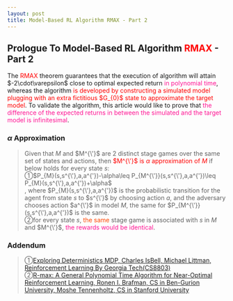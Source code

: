 ```yaml
---
layout: post
title: Model-Based RL Algorithm RMAX - Part 2
---
```


## Prologue To Model-Based RL Algorithm <font color="Red">RMAX</font> - Part 2
<p class="message">
The <font color="Red">RMAX</font> theorem guarantees that the execution of algorithm will attain $-2\cdot\varepsilon$ close to optimal expected return <font color="DeepPink">in polynomial time</font>, whereas the algorithm <font color="Red">is developed by constructing a simulated model plugging with an extra fictitious $G_{0}$ state to approximate the target model</font>.  To validate the algorithm, this article would like to prove that <font color="DeepPink">the difference of the expected returns in between the simulated and the target model is infinitesimal</font>.  
</p>

### $\alpha$ Approximation
>Given that $M$ and $M^{\'}$ are 2 distinct stage games over the same set of states and actions, then <font color="Red">$M^{\'}$ is $\alpha$ approximation of $M$</font> if below holds for every state $s$:  
>&#10112;$P_{M}(s,s^{\'},a,a^{'})-\alpha\leq P_{M^{\'}}(s,s^{\'},a,a^{'})\leq P_{M}(s,s^{\'},a,a^{'})+\alpha$  
>, where $P_{M}(s,s^{\'},a,a^{'})$ is the probabilistic transition for the agent from state $s$ to $s^{\'}$ by choosing action $a$, and the adversary chooses action $a^{\'}$ in model $M$, the same for $P_{M^{\'}}(s,s^{\'},a,a^{'})$ is the same.  
>&#10113;for every state $s$, <font color="OrangeRed">the same</font> stage game is associated with $s$ in $M$ and $M^{\'}$, <font color="DeepPink">the rewards would be identical</font>.  

### Addendum
>&#10112;[Exploring Deterministics MDP, Charles IsBell, Michael Littman, Reinforcement Learning By Georgia Tech(CS8803)](https://classroom.udacity.com/courses/ud600/lessons/4402978778/concepts/44303424040923)  
>&#10113;[R-max: A General Polynomial Time Algorithm for Near-Optimal Reinforcement Learning, Ronen I. Brafman, CS in Ben-Gurion University, Moshe Tennenholtz, CS in Stanford University](http://www.jmlr.org/papers/volume3/brafman02a/brafman02a.pdf)  

<!-- Γ -->
<!-- \Omega -->
<!-- \cap intersection -->
<!-- \cup union -->
<!-- \frac{\Gamma(k + n)}{\Gamma(n)} \frac{1}{r^k}  -->
<!-- \mbox{\large$\vert$}\nolimits_0^\infty -->
<!-- \vert_0^\infty -->
<!-- \vert_{0.5}^{\infty} -->
<!-- &prime; ′ -->
<!-- &Prime; ″ -->
<!-- $E\lbrack X\rbrack$ -->
<!-- \overline{X_n} -->
<!-- \underset{Succss}P -->
<!-- \frac{{\overline {X_n}}-\mu}{S/\sqrt n} -->
<!-- \lim_{t\rightarrow\infty} -->
<!-- \int_{0}^{a}\lambda\cdot e^{-\lambda\cdot t}\operatorname dt -->
<!-- \Leftrightarrow -->
<!-- \prod_{v\in V} -->
<!-- \subset -->
<!-- \subseteq -->
<!-- \varnothing -->
<!-- \perp -->
<!-- \overset\triangle= -->
<!-- \left|X\right| -->
<!-- \xrightarrow{r_t} -->
<!-- \left\|?\right\| => ||?||-->
<!-- \left|?\right| => |?|-->
<!-- \lbrack BQ\rbrack => [BQ] -->
<!-- \subset -->
<!-- \subseteq -->
<!-- \widehat -->

<!-- Notes -->
<!-- <font color="OrangeRed">items, verb, to make it the focus, mathematic expression</font> -->
<!-- <font color="Red">KKT</font> -->
<!-- <font color="Red">SMO heuristics</font> -->
<!-- <font color="Red">F</font> distribution -->
<!-- <font color="Red">t</font> distribution -->
<!-- <font color="DeepSkyBlue">suggested item, soft item</font> -->
<!-- <font color="RoyalBlue">old alpha, quiz, example</font> -->
<!-- <font color="Green">new alpha</font> -->

<!-- <font color="#C20000">conclusion, finding</font> -->
<!-- <font color="DeepPink">positive conclusion, finding</font> -->
<!-- <font color="RosyBrown">negative conclusion, finding</font> -->

<!-- <font color="#00ADAD">policy</font> -->
<!-- <font color="#6100A8">full observable</font> -->
<!-- <font color="#FFAC12">partial observable</font> -->
<!-- <font color="#EB00EB">stochastic</font> -->
<!-- <font color="#8400E6">state transition</font> -->
<!-- <font color="#D600D6">discount factor gamma $\gamma$</font> -->
<!-- <font color="#D600D6">$V(S)$</font> -->
<!-- <font color="#9300FF">immediate reward R(S)</font> -->

<!-- ### <font color="RoyalBlue">Example</font>: Illustration By Rainy And Sunny Days In One Week -->
<!-- <font color="RoyalBlue">[Question]</font> -->
<!-- <font color="DeepSkyBlue">[Answer]</font> -->

<!-- <font color="Brown">Notes::mjtsai1974</font> -->

<!-- 
[1]Given the vehicles pass through a highway toll station is $6$ per minute, what is the probability that no cars within $30$ seconds?
><font color="DeepSkyBlue">[1]</font>
><font color="OrangeRed">Given the vehicles pass through a highway toll station is $6$ per minute, what is the probability that no cars within $30$ seconds?</font>  
-->

<!--
><font color="DeepSkyBlue">[Notes]</font>
><font color="OrangeRed">Why at this moment, the Poisson and exponential probability come out with different result?</font>  
-->

<!-- https://www.medcalc.org/manual/gamma_distribution_functions.php -->
<!-- https://www.statlect.com/probability-distributions/student-t-distribution#hid5 -->
<!-- http://www.wiris.com/editor/demo/en/ -->